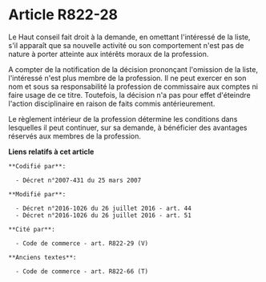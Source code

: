# Article R822-28

Le Haut conseil  fait droit à la demande, en omettant l'intéressé de la liste, s'il apparaît que sa nouvelle activité ou son
comportement n'est pas de nature à porter atteinte aux intérêts moraux de la profession.

A compter de la notification de la décision prononçant l'omission de la liste, l'intéressé n'est plus membre de la
profession. Il ne peut exercer en son nom et sous sa responsabilité la profession de commissaire aux comptes ni faire usage
de ce titre. Toutefois, la décision n'a pas pour effet d'éteindre l'action disciplinaire en raison de faits commis
antérieurement.

Le règlement intérieur de la profession détermine les conditions dans lesquelles il peut continuer, sur sa demande, à
bénéficier des avantages réservés aux membres de la profession.

**Liens relatifs à cet article**

	**Codifié par**:

	  - Décret n°2007-431 du 25 mars 2007

	**Modifié par**:

	  - Décret n°2016-1026 du 26 juillet 2016 - art. 44
	  - Décret n°2016-1026 du 26 juillet 2016 - art. 51

	**Cité par**:

	  - Code de commerce - art. R822-29 (V)

	**Anciens textes**:

	  - Code de commerce - art. R822-66 (T)
